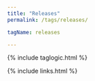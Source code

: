 ```yaml
---
title: "Releases"
permalink: /tags/releases/

tagName: releases

---
```

{% include taglogic.html %}

{% include links.html %}
